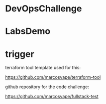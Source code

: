 # DevOpsChallenge
# LabsDemo
# trigger

terraform tool template used for this:

https://github.com/marcosvape/terraform-tool

github repository for the code challenge:

https://github.com/marcosvape/fullstack-test